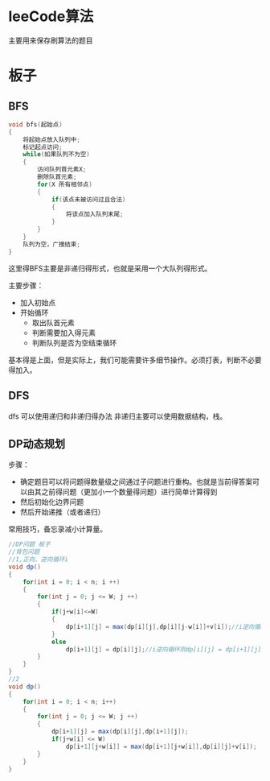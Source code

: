# leeCode算法

主要用来保存刷算法的题目

# 板子

## BFS

```c++
void bfs(起始点)
{
	将起始点放入队列中;
	标记起点访问;
	while(如果队列不为空)
	{
		访问队列首元素X;
		删除队首元素;
		for(X 所有相邻点)
		{
			if(该点未被访问过且合法)
			{
				将该点加入队列末尾; 
			}
		} 
	} 
	队列为空，广搜结束; 
}
```
这里得BFS主要是非递归得形式，也就是采用一个大队列得形式。

主要步骤：
- 加入初始点
- 开始循环
    - 取出队首元素
    - 判断需要加入得元素
    - 判断队列是否为空结束循环


基本得是上面，但是实际上，我们可能需要许多细节操作。必须打表，判断不必要得加入。


## DFS

dfs 可以使用递归和非递归得办法
非递归主要可以使用数据结构，栈。


## DP动态规划

步骤：
- 确定题目可以将问题得数量级之间通过子问题进行重构。也就是当前得答案可以由其之前得问题（更加小一个数量得问题）进行简单计算得到
- 然后初始化边界问题
- 然后开始递推（或者递归）

常用技巧，备忘录减小计算量。

```java
//DP问题 板子
//背包问题
//1,正向、逆向循环i
void dp()
{
    for(int i = 0; i < n; i ++)
    {
        for(int j = 0; j <= W; j ++)
        {
            if(j+w[i]<=W)
            {
                dp[i+1][j] = max(dp[i][j],dp[i][j-w[i]]+v[i]);//i逆向循环则dp[i][j] = max(dp[i+1][j],dp[i+1][j-w[i]]+v[i])
            }
            else
                dp[i+1][j] = dp[i][j];//i逆向循环则dp[i][j] = dp[i+1][j]
        }
    }
}
//2
void dp()
{
    for(int i = 0; i < n; i++)
    {
        for(int j = 0; j <= W; j ++)
        {
            dp[i+1][j] = max(dp[i][j],dp[i+1][j]);
            if(j+w[i] <= W)
                dp[i+1][j+w[i]] = max(dp[i+1][j+w[i]],dp[i][j]+v[i]);
        }
    }
}
```
